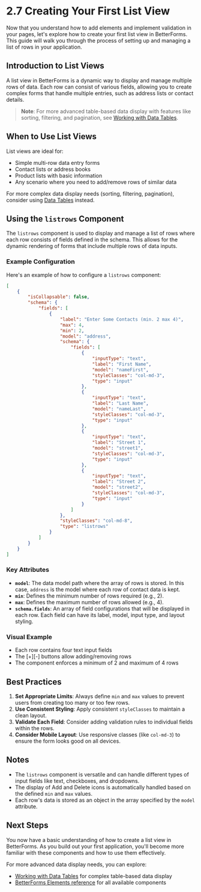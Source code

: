 # 2.7 Creating Your First List View

Now that you understand how to add elements and implement validation in your pages, let's explore how to create your first list view in BetterForms. This guide will walk you through the process of setting up and managing a list of rows in your application.

## Introduction to List Views

A list view in BetterForms is a dynamic way to display and manage multiple rows of data. Each row can consist of various fields, allowing you to create complex forms that handle multiple entries, such as address lists or contact details.

> **Note**: For more advanced table-based data display with features like sorting, filtering, and pagination, see [Working with Data Tables](working-with-data-tables.md).

## When to Use List Views

List views are ideal for:
- Simple multi-row data entry forms
- Contact lists or address books
- Product lists with basic information
- Any scenario where you need to add/remove rows of similar data

For more complex data display needs (sorting, filtering, pagination), consider using [Data Tables](working-with-data-tables.md) instead.

## Using the `listrows` Component

The `listrows` component is used to display and manage a list of rows where each row consists of fields defined in the schema. This allows for the dynamic rendering of forms that include multiple rows of data inputs.

### Example Configuration

Here's an example of how to configure a `listrows` component:

```json
[
    {
        "isCollapsable": false,
        "schema": {
            "fields": [
                {
                    "label": "Enter Some Contacts (min. 2 max 4)",
                    "max": 4,
                    "min": 2,
                    "model": "address",
                    "schema": {
                        "fields": [
                            {
                                "inputType": "text",
                                "label": "First Name",
                                "model": "nameFirst",
                                "styleClasses": "col-md-3",
                                "type": "input"
                            },
                            {
                                "inputType": "text",
                                "label": "Last Name",
                                "model": "nameLast",
                                "styleClasses": "col-md-3",
                                "type": "input"
                            },
                            {
                                "inputType": "text",
                                "label": "Street 1",
                                "model": "street1",
                                "styleClasses": "col-md-3",
                                "type": "input"
                            },
                            {
                                "inputType": "text",
                                "label": "Street 2",
                                "model": "street2",
                                "styleClasses": "col-md-3",
                                "type": "input"
                            }
                        ]
                    },
                    "styleClasses": "col-md-8",
                    "type": "listrows"
                }
            ]
        }
    }
]
```

### Key Attributes

* **`model`**: The data model path where the array of rows is stored. In this case, `address` is the model where each row of contact data is kept.
* **`min`**: Defines the minimum number of rows required (e.g., 2).
* **`max`**: Defines the maximum number of rows allowed (e.g., 4).
* **`schema.fields`**: An array of field configurations that will be displayed in each row. Each field can have its label, model, input type, and layout styling.

### Visual Example


- Each row contains four text input fields
- The [+][-] buttons allow adding/removing rows
- The component enforces a minimum of 2 and maximum of 4 rows

## Best Practices

1. **Set Appropriate Limits**: Always define `min` and `max` values to prevent users from creating too many or too few rows.
2. **Use Consistent Styling**: Apply consistent `styleClasses` to maintain a clean layout.
3. **Validate Each Field**: Consider adding validation rules to individual fields within the rows.
4. **Consider Mobile Layout**: Use responsive classes (like `col-md-3`) to ensure the form looks good on all devices.

## Notes

* The `listrows` component is versatile and can handle different types of input fields like text, checkboxes, and dropdowns.
* The display of Add and Delete icons is automatically handled based on the defined `min` and `max` values.
* Each row's data is stored as an object in the array specified by the `model` attribute.

## Next Steps

You now have a basic understanding of how to create a list view in BetterForms. As you build out your first application, you'll become more familiar with these components and how to use them effectively.

For more advanced data display needs, you can explore:
- [Working with Data Tables](working-with-data-tables.md) for complex table-based data display
- [BetterForms Elements reference](../../reference/components-overview/README.md) for all available components 